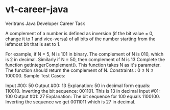 vt-career-java
==============

Veritrans Java Developer Career Task

A complement of a number is defined as inversion (if the bit value = 0, change it to 1 and vice-versa) of all bits of the number starting from the leftmost bit that is set to 1. 

For example, if N = 5, N is 101 in binary. The complement of N is 010, which is 2 in decimal. Similarly if N = 50, then complement of N is 13 Complete the function getIntegerComplement(). This function takes N as it's parameter. The function should return the complement of N.
Constraints : 0 ≤ N ≤ 100000. Sample Test Cases: 

Input #00: 50 
Output #00: 13
Explanation: 50 in decimal form equals: 110010. Inverting the bit sequence: 001101. This is 13 in decimal Input #01: 100
Output #01: 27
Explanation: The bit sequence for 100 equals 1100100. Inverting the sequence we get 0011011 which is 27 in decimal.
